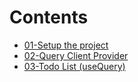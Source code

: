 # Contents

- [01-Setup the project](./01-setup.md)
- [02-Query Client Provider](./02-query-client-provider.md)
- [03-Todo List (useQuery)](./03-todo-list.md)
